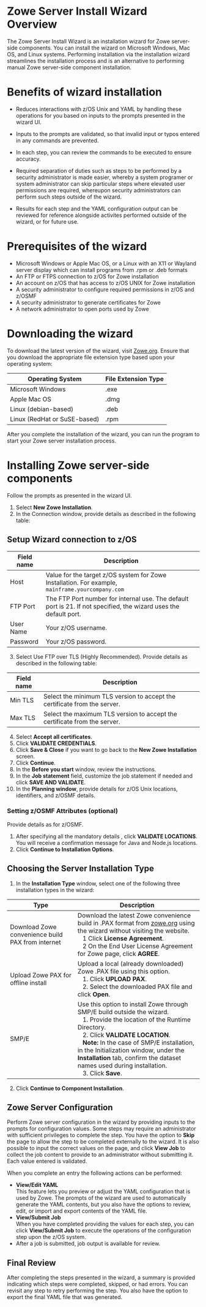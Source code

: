 # Zowe Server Install Wizard Overview

The Zowe Server Install Wizard is an installation wizard for Zowe server-side components. You can install the wizard on Microsoft Windows, Mac OS, and Linux systems. Performing installation via the installation wizard streamlines the installation process and is an alternative to performing manual Zowe server-side component installation.

# Benefits of wizard installation

- Reduces interactions with z/OS Unix and YAML by handling these operations for you based on inputs to the prompts presented in the wizard UI.

- Inputs to the prompts are validated, so that invalid input or typos entered in any commands are prevented. 

- In each step, you can review the commands to be executed to ensure accuracy.

- Required separation of duties such as steps to be performed by a security administrator is made easier, whereby a system programer or system administrator can skip particular steps where elevated user permissions are required, whereupon security administrators can perform such steps outside of the wizard.

- Results for each step and the YAML configuration output can be reviewed for reference alongside activites performed outside of the wizard, or for future use.

# Prerequisites of the wizard

- Microsoft Windows or Apple Mac OS, or a Linux with an X11 or Wayland server display which can install programs from .rpm or .deb formats 
- An FTP or FTPS connection to z/OS for Zowe installation
- An account on z/OS that has access to z/OS UNIX for Zowe installation 
- A security administrator to configure required permissions in z/OS and z/OSMF
- A security administrator to generate certificates for Zowe
- A network administrator to open ports used by Zowe 
 

# Downloading the wizard

To download the latest version of the wizard, visit [Zowe.org](https://www.zowe.org/download.html).
Ensure that you download the appropriate file extension type based upon your operating system:

Operating System | File Extension Type
---|---
Microsoft Windows | .exe
Apple Mac OS | .dmg
Linux (debian-based) | .deb
Linux (RedHat or SuSE-based) | .rpm

After you complete the installation of the wizard, you can run the program to start your Zowe server installation process.

# Installing Zowe server-side components
Follow the prompts as presented in the wizard UI.

1. Select **New Zowe Installation**.
2. In the Connection window, provide details as described in the following table:

## Setup Wizard connection to z/OS

Field name| Description                
---|---
Host      |Value for the target z/OS system for Zowe Installation. For example, `mainframe.yourcompany.com`
FTP Port  |The FTP Port number for internal use. The default port is 21. If not specified, the wizard uses the default port.
User Name |Your z/OS username.
Password  |Your z/OS password.

3. Select Use FTP over TLS (Highly Recommended). Provide details as described in the following table:
        
Field name | Description
---|---
Min TLS    |Select the minimum TLS version to accept the certificate from the server.
Max TLS    |Select the maximum TLS version to accept the certificate from the server.
4. Select **Accept all certificates**.
5. Click **VALIDATE CREDENTIALS**.
6. Click **Save & Close** if you want to go back to the **New Zowe Installation** screen.
7. Click **Continue**.
8. In the **Before you start** window, review the instructions. 
9. In the **Job statement** field, customize the job statement if needed and click **SAVE AND VALIDATE**.
10. In the **Planning window**, provide details for z/OS Unix locations, identifiers, and z/OSMF details. 

### Setting z/OSMF Attributes (optional)
Provide details as for z/OSMF. 

1. After specifying all the mandatory details , click **VALIDATE LOCATIONS**. You will receive a confirmation message for Java and Node.js locations.
2. Click **Continue to Installation Options**.

## Choosing the Server Installation Type

1. In the **Installation Type** window, select one of the following three installation types in the wizard:

Type | Description
---|---
Download Zowe convenience build PAX from internet | Download the latest Zowe convenience build in .PAX format from [zowe.org](https://zowe.org) using the wizard without visiting the website.  <br /> &nbsp;&nbsp;       1 Click **License Agreement**. <br /> &nbsp;&nbsp; 2 On the End User License Agreement for Zowe page, click **AGREE**.
Upload Zowe PAX for offline install | Upload a local (already downloaded) Zowe .PAX file using this option. <br /> &nbsp;&nbsp; 1. Click **UPLOAD PAX**.  <br /> &nbsp;&nbsp; 2. Select the downloaded PAX file and click **Open**.
SMP/E | Use this option to install Zowe through SMP/E build outside the wizard. <br /> &nbsp;&nbsp; 1. Provide the location of the Runtime Directory. <br /> &nbsp;&nbsp; 2. Click **VALIDATE LOCATION**.                           <br /> &nbsp;&nbsp; **Note:** In the case of SMP/E installation, in the Initialization window, under the **Installation** tab, confirm the dataset names used during installation. <br /> &nbsp;&nbsp; 3. Click **Save**. 


2. Click **Continue to Component Installation**.

## Zowe Server Configuration

Perform Zowe server configuration in the wizard by providing inputs to the prompts for configuration values.
Some steps may require an administrator with sufficient privileges to complete the step. You have the option to **Skip** the page to allow the step to be completed externally to the wizard. It is also possible to input the correct values on the page, and click **View Job** to collect the job content to provide to an administrator without submitting it.
Each value entered is validated.

When you complete an entry the following actions can be performed:

* **View/Edit YAML**  
This feature lets you preview or adjust the YAML configuration that is used by Zowe. The prompts of the wizard are used to automatically generate the YAML contents, but you also have the options to review, edit, or import and export contents of the YAML file.
* **View/Submit Job**  
When you have completed providing the values for each step, you can click **View/Submit Job** to execute the operations of the configuration step upon the z/OS system.
* After a job is submitted, job output is available for review.

## Final Review

After completing the steps presented in the wizard, a summary is provided indicating which steps were completed, skipped, or had errors. You can revisit any step to retry performing the step. You also have the option to export the final YAML file that was generated.
 
